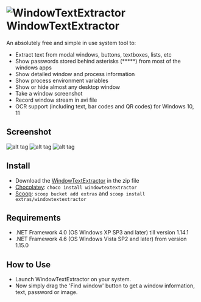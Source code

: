 ![WindowTextExtractor](https://user-images.githubusercontent.com/8102586/68278238-f6d29b00-0081-11ea-8c64-e6999283b65f.png) WindowTextExtractor
=============

An absolutely free and simple in use system tool to:
* Extract text from modal windows, buttons, textboxes, lists, etc
* Show passwords stored behind asterisks (*****) from most of the windows apps
* Show detailed window and process information 
* Show process environment variables
* Show or hide almost any desktop window
* Take a window screenshot
* Record window stream in avi file
* OCR support (including text, bar codes and QR codes) for Windows 10, 11 

Screenshot
------------------

![alt tag](https://user-images.githubusercontent.com/8102586/131213379-827ed857-bd50-4ba4-b849-9f4ae533f8b1.jpeg)
![alt tag](https://user-images.githubusercontent.com/8102586/79045746-562a6d80-7c15-11ea-89fa-0abf98f8b600.gif)
![alt tag](https://user-images.githubusercontent.com/8102586/103627876-4135fd00-4f4f-11eb-8245-b5cb26c32f6a.gif)

Install
--------------------

* Download the [WindowTextExtractor](https://github.com/AlexanderPro/WindowTextExtractor/releases) in the zip file
* [Chocolatey](https://chocolatey.org/): `choco install windowtextextractor`
* [Scoop](https://scoop.sh/): `scoop bucket add extras` and `scoop install extras/windowtextextractor`

Requirements
--------------------

* .NET Framework 4.0 (OS Windows XP SP3 and later) till version 1.14.1
* .NET Framework 4.6 (OS Windows Vista SP2 and later) from version 1.15.0

How to Use
--------------------

* Launch WindowTextExtractor on your system.
* Now simply drag the 'Find window' button to get a window information, text, password or image.
